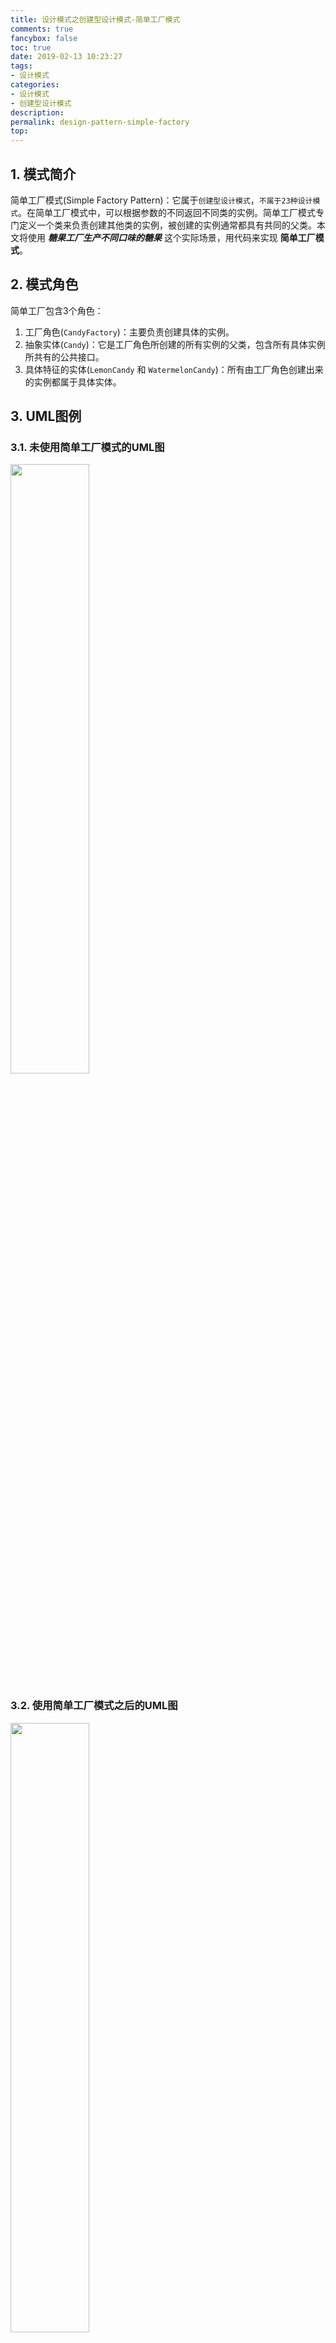 ```yaml
---
title: 设计模式之创建型设计模式-简单工厂模式
comments: true
fancybox: false
toc: true
date: 2019-02-13 10:23:27
tags:
- 设计模式
categories:
- 设计模式
- 创建型设计模式
description:
permalink: design-pattern-simple-factory
top:
---
```

## 1. 模式简介

简单工厂模式(Simple Factory Pattern)：它属于`创建型设计模式`，`不属于23种设计模式`。在简单工厂模式中，可以根据参数的不同返回不同类的实例。简单工厂模式专门定义一个类来负责创建其他类的实例，被创建的实例通常都具有共同的父类。本文将使用 ***糖果工厂生产不同口味的糖果*** 这个实际场景，用代码来实现 **简单工厂模式**。

<!--more-->

## 2. 模式角色

简单工厂包含3个角色：

1. 工厂角色(`CandyFactory`)：主要负责创建具体的实例。
2. 抽象实体(`Candy`)：它是工厂角色所创建的所有实例的父类，包含所有具体实例所共有的公共接口。
3. 具体特征的实体(`LemonCandy` 和 `WatermelonCandy`)：所有由工厂角色创建出来的实例都属于具体实体。

## 3. UML图例

### 3.1. 未使用简单工厂模式的UML图

<img src="https://static.xkcoding.com/blog/design-pattern-simple-factory/image-no-pattern-uml.png" width="50%">

### 3.2. 使用简单工厂模式之后的UML图

<img src="https://static.xkcoding.com/blog/design-pattern-simple-factory/image-pattern-uml.png" width="50%">

## 4. 代码实现

### 4.1. 步骤一：创建抽象糖果类

**`Candy.java`**

```java
package com.xkcoding.design.pattern.creational.simplefactory;

/**
 * <p>
 * 糖果抽象类
 * </p>
 *
 * @package: com.xkcoding.design.pattern.creational.simplefactory
 * @description: 糖果抽象类
 * @author: yangkai.shen
 * @date: Created in 2019-02-13 10:32
 * @copyright: Copyright (c) 2019
 * @version: V1.0
 * @modified: yangkai.shen
 */
public abstract class Candy {

    /**
     * 口味
     */
    public abstract void taste();
}
```

### 4.2. 步骤二：创建具体的不同口味的糖果类

**`LemonCandy.java`**

```java
package com.xkcoding.design.pattern.creational.simplefactory;

/**
 * <p>
 * 柠檬味糖果
 * </p>
 *
 * @package: com.xkcoding.design.pattern.creational.simplefactory
 * @description: 柠檬味糖果
 * @author: yangkai.shen
 * @date: Created in 2019-02-13 10:34
 * @copyright: Copyright (c) 2019
 * @version: V1.0
 * @modified: yangkai.shen
 */
public class LemonCandy extends Candy {
    /**
     * 口味
     */
    @Override
    public void taste() {
        System.out.println("柠檬味");
    }
}
```

**`WatermelonCandy.java`**

```java
package com.xkcoding.design.pattern.creational.simplefactory;

/**
 * <p>
 * 西瓜味糖果
 * </p>
 *
 * @package: com.xkcoding.design.pattern.creational.simplefactory
 * @description: 西瓜味糖果
 * @author: yangkai.shen
 * @date: Created in 2019-02-13 10:36
 * @copyright: Copyright (c) 2019
 * @version: V1.0
 * @modified: yangkai.shen
 */
public class WatermelonCandy extends Candy {
    /**
     * 口味
     */
    @Override
    public void taste() {
        System.out.println("西瓜味");
    }
}
```

### 4.3. 步骤三：创建糖果工厂

**`CandyFactory.java`**

```java
package com.xkcoding.design.pattern.creational.simplefactory;

/**
 * <p>
 * 糖果工厂类
 * </p>
 *
 * @package: com.xkcoding.design.pattern.creational.simplefactory
 * @description: 糖果工厂类
 * @author: yangkai.shen
 * @date: Created in 2019-02-13 10:43
 * @copyright: Copyright (c) 2019
 * @version: V1.0
 * @modified: yangkai.shen
 */
public class CandyFactory {
    /**
     * 生产糖果
     *
     * @param taste 具体口味
     * @return 对应口味的糖果
     */
    public Candy produceCandy(String taste) {
        if ("lemon".equalsIgnoreCase(taste)) {
            return new LemonCandy();
        } else if ("watermelon".equalsIgnoreCase(taste)) {
            return new WatermelonCandy();
        }
        return null;
    }

    /**
     * 生产糖果
     * @param c 具体口味的糖果类
     * @return 对应口味的糖果
     */
    public Candy produceCandy(Class c) {
        Candy candy = null;
        try {
            candy = (Candy) Class.forName(c.getSimpleName()).newInstance();
        } catch (InstantiationException | IllegalAccessException | ClassNotFoundException e) {
            e.printStackTrace();
        }
        return candy;
    }
}
```

### 4.4. 步骤四：调用工厂类生产具体口味的糖果

```java
package com.xkcoding.design.pattern.creational.simplefactory.run;

import com.xkcoding.design.pattern.creational.simplefactory.Candy;
import com.xkcoding.design.pattern.creational.simplefactory.CandyFactory;
import com.xkcoding.design.pattern.creational.simplefactory.LemonCandy;
import com.xkcoding.design.pattern.creational.simplefactory.WatermelonCandy;

/**
 * <p>
 * 简单工厂模式测试类
 * </p>
 *
 * @package: com.xkcoding.design.pattern.creational.simplefactory.run
 * @description: 简单工厂模式测试类
 * @author: yangkai.shen
 * @date: Created in 2019-02-13 10:40
 * @copyright: Copyright (c) 2019
 * @version: V1.0
 * @modified: yangkai.shen
 */
public class PatternTest {
    public static void main(String[] args) {
        CandyFactory factory = new CandyFactory();
        // 测试工厂类方法 - 1
        Candy candy1 = factory.produceCandy("lemon");
        candy1.taste();
        Candy candy2 = factory.produceCandy("watermelon");
        candy2.taste();

        // 测试工厂类方法 - 2
        Candy candy3 = factory.produceCandy(LemonCandy.class);
        candy3.taste();
        Candy candy4 = factory.produceCandy(WatermelonCandy.class);
        candy4.taste();
    }
}
```

## 5. 应用

```java
// Slf4j日志
// 获取日志对象 -> LoggerFactory.getLogger(String name) -> getILoggerFactory() -> getLogger(name)
```

## 6. 场景

- 工厂类负责创建的对象比较少：由于创建的对象较少，不会造成工厂方法中的业务逻辑太过复杂。
- 客户端只知道传入工厂类的参数，对于如何创建对象不关心：客户端既不需要关心创建细节，甚至连类名都不需要记住，只需要知道类型所对应的参数。

## 7. 优缺点

**优点：** 以本例为例，1、糖果调用方想创建一个具体口味的糖果对象，只要知道其口味就可以。 2、扩展性高，如果想增加一个具体口味的糖果，只要在工厂类中添加一种生产逻辑就可以实现。 3、屏蔽糖果的具体实现，调用方只关心抽象实体的通用接口在具体口味糖果类中的不同实现。

**缺点：**以本例为例，每增加一种糖果口味，都需要增加一种具体的实现类，同时在工厂类中添加对应的生产逻辑，如果系统中存在很多不同口味的糖果，则会导致类的数量成倍增加，增加了系统的复杂度，同时增加类之间的依赖。

## 8. 完整代码地址

https://github.com/xkcoding/design-pattern/tree/master/src/main/java/com/xkcoding/design/pattern/creational/simplefactory

